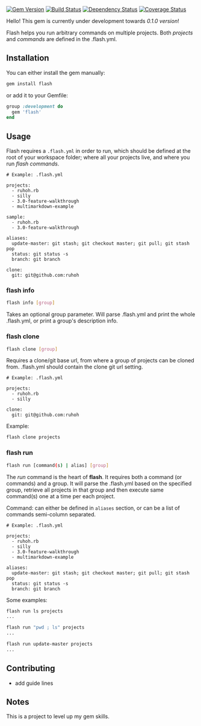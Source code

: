 [![Gem Version](https://badge.fury.io/rb/flash.svg)](http://badge.fury.io/rb/flash)
[![Build Status](https://travis-ci.org/colmarius/flash.svg?branch=master)](https://travis-ci.org/colmarius/flash?branch=master)
[![Dependency Status](https://gemnasium.com/colmarius/flash.svg)](https://gemnasium.com/colmarius/flash)
[![Coverage Status](https://img.shields.io/coveralls/colmarius/flash.svg?branch=master)](https://coveralls.io/r/colmarius/flash?branch=master)

Hello! This gem is currently under development towards _0.1.0 version_!

Flash helps you run arbitrary commands on multiple projects. Both _projects_ and _commands_ are defined in the .flash.yml.

## Installation

You can either install the gem manually:

```bash
gem install flash
```

or add it to your Gemfile:

```ruby
group :development do
  gem 'flash'
end
```

## Usage

Flash requires a `.flash.yml` in order to run, which should be defined at the root of your workspace folder; where all your projects live, and where you run _flash commands_.

```
# Example: .flash.yml

projects:
  - ruhoh.rb
  - silly
  - 3.0-feature-walkthrough
  - multimarkdown-example

sample:
  - ruhoh.rb
  - 3.0-feature-walkthrough

aliases:
  update-master: git stash; git checkout master; git pull; git stash pop
  status: git status -s
  branch: git branch

clone:
  git: git@github.com:ruhoh
```

### flash info

```bash
flash info [group]
```

Takes an optional group parameter. Will parse .flash.yml and print the whole .flash.yml, or print a group's description info.

### flash clone

```bash
flash clone [group]
```

Requires a clone/git base url, from where a group of projects can be cloned from. .flash.yml should contain the clone git url setting.

```
# Example: .flash.yml

projects:
  - ruhoh.rb
  - silly

clone:
  git: git@github.com:ruhoh
```

Example:

```bash
flash clone projects
```

### flash run

```bash
flash run [command(s) | alias] [group]
```

The _run_ command is the heart of __flash__. It requires both a command (or commands) and a group. It will parse the .flash.yml based on the specified group, retrieve all projects in that group and then execute same command(s) one at a time per each project.


Command: can either be defined in `aliases` section, or can be a list of commands semi-column separated.

```
# Example: .flash.yml

projects:
  - ruhoh.rb
  - silly
  - 3.0-feature-walkthrough
  - multimarkdown-example

aliases:
  update-master: git stash; git checkout master; git pull; git stash pop
  status: git status -s
  branch: git branch
```


Some examples:

```bash
flash run ls projects
...

flash run "pwd ; ls" projects
...

flash run update-master projects
...
```

## Contributing

- add guide lines

## Notes

This is a project to level up my gem skills.
